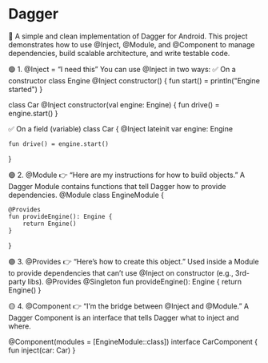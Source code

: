 # Dagger
🚀 A simple and clean implementation of Dagger for Android. This project demonstrates how to use @Inject, @Module, and @Component to manage dependencies, build scalable architecture, and write testable code.

🟢 1. @Inject = “I need this”
You can use @Inject in two ways:
✅ On a constructor
class Engine @Inject constructor() {
    fun start() = println("Engine started")
}

class Car @Inject constructor(val engine: Engine) {
    fun drive() = engine.start()
}

✅ On a field (variable)
class Car {
    @Inject lateinit var engine: Engine

    fun drive() = engine.start()
}

 🟣 2. @Module
👉 “Here are my instructions for how to build objects.”
A Dagger Module contains functions that tell Dagger how to provide dependencies.
@Module
class EngineModule {

    @Provides
    fun provideEngine(): Engine {
        return Engine()
    }
}

🟣 3. @Provides
👉 “Here’s how to create this object.”
Used inside a Module to provide dependencies that can’t use @Inject on constructor (e.g., 3rd-party libs).
  @Provides
  @Singleton
    fun provideEngine(): Engine {
        return Engine()
    }

🟡 4. @Component
👉 “I’m the bridge between @Inject and @Module.”
A Dagger Component is an interface that tells Dagger what to inject and where.

@Component(modules = [EngineModule::class])
interface CarComponent {
    fun inject(car: Car)
}



